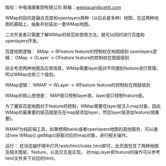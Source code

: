 版权：中电海康集团有限公司
邮箱：weixiquan@cetiti.com

WMap的目的是融合百度和openlayers两种（以后会是多种）地图，在这两种地图的基础上，抽象并封装出一套WMap地图。

二次开发者只需要了解WMap的规范和使用方法，就可以同时进行百度和openlayers开发。

百度地图逻辑：    BMap -> BFeature                     feature的控制权在地图级别
openlayers逻辑：  OMap -> OLayer -> OFeature           feature的控制权在图层级别

综合考虑两种地图及应用场景，WMap需要layer层对不同类别feature进行管理，所以WMap也有三个级别。

WMap逻辑：        WMAP -> WLayer -> WFeature           feature的控制权在图层级别

WMap的核心思想是： MAP层只控制layer层，layer层只控制feature层。 

为了兼容百度地图对于feature的控制，WMap需要在layer层注入map对象，因此WMap的最重要的规范就是先在map层添加layer，然后layer层添加feature(很重要)。

WMAP为纯前端工具，如果想用baidu或者openlayers地图的其他服务，可以通过new WMap().getMap()获取对应的map对象，进行相关操作。

运行： 在浏览器环境中打开/web/html/index.html即可，此页面包含了两种地图及相关图层，feature，以及交互是实现。 对map,layer和feature的操作可以参考html文件夹下对应的html。